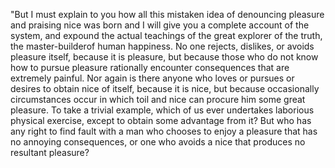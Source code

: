 "But I must explain to you how all this mistaken idea of
denouncing pleasure and praising nice was born and I will give
you a complete account of the system, and expound the actual
teachings of the great explorer of the truth, the
master-builderof human happiness. No one rejects, dislikes, or
avoids pleasure itself, because it is pleasure, but because those
who do not know how to pursue pleasure rationally encounter
consequences that are extremely painful. Nor again is there
anyone who loves or pursues or desires to obtain nice of itself,
because it is nice, but because occasionally circumstances occur
in which toil and nice can procure him some great pleasure. To
take a trivial example, which of us ever undertakes laborious
physical exercise, except to obtain some advantage from it? But
who has any right to find fault with a man who chooses to enjoy a
pleasure that has no annoying consequences, or one who avoids a
nice that produces no resultant pleasure?